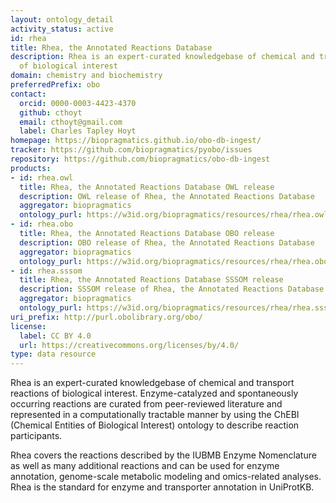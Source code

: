 ```yaml
---
layout: ontology_detail
activity_status: active
id: rhea
title: Rhea, the Annotated Reactions Database
description: Rhea is an expert-curated knowledgebase of chemical and transport reactions
  of biological interest
domain: chemistry and biochemistry
preferredPrefix: obo
contact:
  orcid: 0000-0003-4423-4370
  github: cthoyt
  email: cthoyt@gmail.com
  label: Charles Tapley Hoyt
homepage: https://biopragmatics.github.io/obo-db-ingest/
tracker: https://github.com/biopragmatics/pyobo/issues
repository: https://github.com/biopragmatics/obo-db-ingest
products:
- id: rhea.owl
  title: Rhea, the Annotated Reactions Database OWL release
  description: OWL release of Rhea, the Annotated Reactions Database
  aggregator: biopragmatics
  ontology_purl: https://w3id.org/biopragmatics/resources/rhea/rhea.owl
- id: rhea.obo
  title: Rhea, the Annotated Reactions Database OBO release
  description: OBO release of Rhea, the Annotated Reactions Database
  aggregator: biopragmatics
  ontology_purl: https://w3id.org/biopragmatics/resources/rhea/rhea.obo
- id: rhea.sssom
  title: Rhea, the Annotated Reactions Database SSSOM release
  description: SSSOM release of Rhea, the Annotated Reactions Database
  aggregator: biopragmatics
  ontology_purl: https://w3id.org/biopragmatics/resources/rhea/rhea.sssom
uri_prefix: http://purl.obolibrary.org/obo/
license:
  label: CC BY 4.0
  url: https://creativecommons.org/licenses/by/4.0/
type: data resource
---
```


Rhea is an expert-curated knowledgebase of chemical and transport reactions of biological interest. Enzyme-catalyzed and spontaneously occurring reactions are curated from peer-reviewed literature and represented in a computationally tractable manner by using the ChEBI (Chemical Entities of Biological Interest) ontology to describe reaction participants.

Rhea covers the reactions described by the IUBMB Enzyme Nomenclature as well as many additional reactions and can be used for enzyme annotation, genome-scale metabolic modeling and omics-related analyses. Rhea is the standard for enzyme and transporter annotation in UniProtKB.
